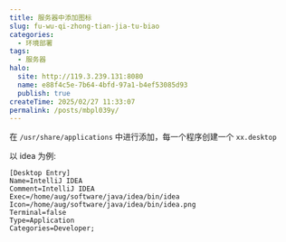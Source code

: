 ```yaml
---
title: 服务器中添加图标
slug: fu-wu-qi-zhong-tian-jia-tu-biao
categories:
  - 环境部署
tags:
  - 服务器
halo:
  site: http://119.3.239.131:8080
  name: e88f4c5e-7b64-4bfd-97a1-b4ef53085d93
  publish: true
createTime: 2025/02/27 11:33:07
permalink: /posts/mbpl039y/
---
```

在 `/usr/share/applications` 中进行添加，每一个程序创建一个 `xx.desktop`

以 idea 为例:

```shell
[Desktop Entry]
Name=IntelliJ IDEA
Comment=IntelliJ IDEA
Exec=/home/aug/software/java/idea/bin/idea
Icon=/home/aug/software/java/idea/bin/idea.png
Terminal=false
Type=Application
Categories=Developer;
```


